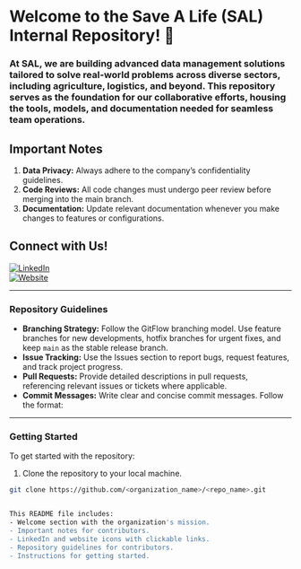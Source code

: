 # Welcome to the Save A Life (SAL) Internal Repository! 🌟

### At SAL, we are building advanced data management solutions tailored to solve real-world problems across diverse sectors, including agriculture, logistics, and beyond. This repository serves as the foundation for our collaborative efforts, housing the tools, models, and documentation needed for seamless team operations.

## Important Notes

1. **Data Privacy:** Always adhere to the company’s confidentiality guidelines.
2. **Code Reviews:** All code changes must undergo peer review before merging into the main branch.
3. **Documentation:** Update relevant documentation whenever you make changes to features or configurations.

## Connect with Us!

[![LinkedIn](https://img.shields.io/badge/LinkedIn-SAL-blue?logo=linkedin)](https://www.linkedin.com/company/sal-save-a-life/)  
[![Website](https://img.shields.io/badge/Website-savealife.co.nz-orange?logo=internet-explorer)](https://savealife.co.nz/)

---

### Repository Guidelines

- **Branching Strategy:** Follow the GitFlow branching model. Use feature branches for new developments, hotfix branches for urgent fixes, and keep `main` as the stable release branch.
- **Issue Tracking:** Use the Issues section to report bugs, request features, and track project progress.
- **Pull Requests:** Provide detailed descriptions in pull requests, referencing relevant issues or tickets where applicable.
- **Commit Messages:** Write clear and concise commit messages. Follow the format:

---

### Getting Started

To get started with the repository:

1. Clone the repository to your local machine.

```bash
git clone https://github.com/<organization_name>/<repo_name>.git


This README file includes:
- Welcome section with the organization's mission.
- Important notes for contributors.
- LinkedIn and website icons with clickable links.
- Repository guidelines for contributors.
- Instructions for getting started.

```
